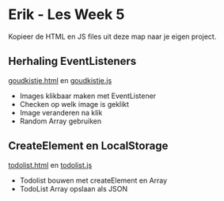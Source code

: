 # Erik - Les Week 5 

Kopieer de HTML en JS files uit deze map naar je eigen project.

## Herhaling EventListeners

[goudkistje.html](./goudkistje.html) en [goudkistje.js](./goudkistje.js)

- Images klikbaar maken met EventListener
- Checken op welk image is geklikt
- Image veranderen na klik
- Random Array gebruiken

## CreateElement en LocalStorage

[todolist.html](./todolist.html) en [todolist.js](./todolist.js)
 
- Todolist bouwen met createElement en Array
- TodoList Array opslaan als JSON